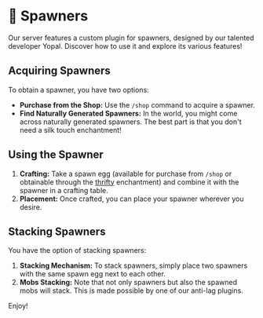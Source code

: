 # 🔦 Spawners

Our server features a custom plugin for spawners, designed by our talented developer Yopal. Discover how to use it and explore its various features!

## Acquiring Spawners

To obtain a spawner, you have two options:

- **Purchase from the Shop:** Use the `/shop` command to acquire a spawner.
- **Find Naturally Generated Spawners:** In the world, you might come across naturally generated spawners. The best part is that you don't need a silk touch enchantment!

## Using the Spawner

1. **Crafting:** Take a spawn egg (available for purchase from `/shop` or obtainable through the [thrifty](../items/enchantments.md)
 enchantment) and combine it with the spawner in a crafting table.
2. **Placement:** Once crafted, you can place your spawner wherever you desire.

## Stacking Spawners

You have the option of stacking spawners:

1. **Stacking Mechanism:** To stack spawners, simply place two spawners with the same spawn egg next to each other.
2. **Mobs Stacking:** Note that not only spawners but also the spawned mobs will stack. This is made possible by one of our anti-lag plugins.

Enjoy!
